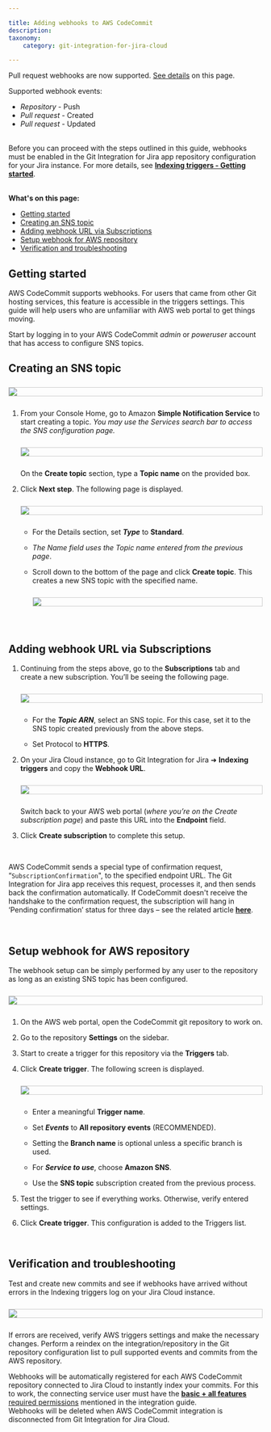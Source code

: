 ```yaml
---

title: Adding webhooks to AWS CodeCommit
description:
taxonomy:
    category: git-integration-for-jira-cloud

---
```


<div class="bbb-callout bbb--info">
    <div class="irow">
    <div class="ilogobox">
        <span class="logoimg"></span>
    </div>
    <div class="imsgbox">
        Pull request webhooks are now supported. <a href='#setup-webhook-for-aws-repository'>See details</a> on this page.<br>
        <p>Supported webhook events:</p>
        <ul>
            <li><i>Repository</i> - Push</li>
            <li><i>Pull request</i> - Created</li>
            <li><i>Pull request</i> - Updated</li>
        </ul>
    </div>
    </div>
</div>
<br>

<div class="bbb-callout bbb--error">
    <div class="irow">
    <div class="ilogobox">
        <span class="logoimg"></span>
    </div>
    <div class="imsgbox">
        Before you can proceed with the steps outlined in this guide, webhooks must be enabled in the Git Integration for Jira app repository configuration for your Jira instance. For more details, see <a href='/git-integration-for-jira-cloud/indexing-triggers-gij-cloud'><b>Indexing triggers - Getting started</b></a>.
    </div>
    </div>
</div>
<br>

**What's on this page:**
- [Getting started](#getting-started)
- [Creating an SNS topic](#creating-an-sns-topic)
- [Adding webhook URL via Subscriptions](#adding-webhook-url-via-subscriptions)
- [Setup webhook for AWS repository](#setup-webhook-for-aws-repository)
- [Verification and troubleshooting](#verification-and-troubleshooting)

## Getting started

AWS CodeCommit supports webhooks. For users that came from other Git hosting services, this feature is accessible in the triggers settings. This guide will help users who are unfamiliar with AWS web portal to get things moving.

Start by logging in to your AWS CodeCommit _admin_ or _poweruser_ account that has access to configure SNS topics.

## Creating an SNS topic

<img src='/wp-content/uploads/gij-aws-cc-sns-setup-access.png' style='border:1px solid #ccc;display:block;margin:25px auto;height:auto;max-width: 100%;' />

1.  From your Console Home, go to Amazon **Simple Notification Service** to start creating a topic. _You may use the Services search bar to access the SNS configuration page._

    <img src='/wp-content/uploads/gij-aws-cc-sns-setup-access-01c.png' style='border:1px solid #ccc;display:block;margin:25px auto;height:auto;max-width: 100%;' />

    On the **Create topic** section, type a **Topic name** on the provided box.

2.  Click **Next step**. The following page is displayed.

    <img src='/wp-content/uploads/gij-aws-cc-sns-setup-access-02c.png' style='border:1px solid #ccc;display:block;margin:25px auto;height:auto;max-width: 100%;' />

    *   For the Details section, set _**Type**_ to **Standard**.

    *   _The Name field uses the Topic name entered from the previous page_.

    *   Scroll down to the bottom of the page and click **Create topic**. This creates a new SNS topic with the specified name.

        <img src='/wp-content/uploads/gij-aws-cc-sns-setup-access-03c.png' style='border:1px solid #ccc;display:block;margin:25px auto;height:auto;max-width: 100%;' />

<br>

## Adding webhook URL via Subscriptions

1.  Continuing from the steps above, go to the **Subscriptions** tab and create a new subscription. You’ll be seeing the following page.

    <img src='/wp-content/uploads/gij-aws-cc-sns-setup-access-04c.png' style='border:1px solid #ccc;display:block;margin:25px auto;height:auto;max-width: 100%;' />

    *   For the _**Topic ARN**_, select an SNS topic. For this case, set it to the SNS topic created previously from the above steps.

    *   Set Protocol to **HTTPS**.

2.  On your Jira Cloud instance, go to Git Integration for Jira ➜ **Indexing triggers** and copy the **Webhook URL**.

    <img src='/wp-content/uploads/gij-gitcloud-indexing-triggers-access-c1.png' style='border:1px solid #ccc;display:block;margin:25px auto;height:auto;max-width: 100%;' />

    Switch back to your AWS web portal (_where you’re on the Create subscription page_) and paste this URL into the **Endpoint** field.

3.  Click **Create subscription** to complete this setup.

<br>

AWS CodeCommit sends a special type of confirmation request, “`SubscriptionConfirmation`", to the specified endpoint URL. The Git Integration for Jira app receives this request, processes it, and then sends back the confirmation automatically. If CodeCommit doesn't receive the handshake to the confirmation request, the subscription will hang in ‘Pending confirmation’ status for three days – see the related article [**here**](https://aws.amazon.com/premiumsupport/knowledge-center/sns-cannot-delete-topic-subscription/).

<br>

## Setup webhook for AWS repository

The webhook setup can be simply performed by any user to the repository as long as an existing SNS topic has been configured.

<img src='/wp-content/uploads/gij-aws-cc-create-triggers-access-c.png' style='border:1px solid #ccc;display:block;margin:25px auto;height:auto;max-width: 100%;' />

1.  On the AWS web portal, open the CodeCommit git repository to work on.

2.  Go to the repository **Settings** on the sidebar.

3.  Start to create a trigger for this repository via the **Triggers** tab.

4.  Click **Create trigger**. The following screen is displayed.

    <img src='/wp-content/uploads/gij-aws-cc-create-triggers-filled-up-c.png' style='border:1px solid #ccc;display:block;margin:25px auto;height:auto;max-width: 100%;' />

    *   Enter a meaningful **Trigger name**.

    *   Set _**Events**_ to **All repository events** (RECOMMENDED).

    *   Setting the **Branch name** is optional unless a specific branch is used.

    *   For _**Service to use**_, choose **Amazon SNS**.

    *   Use the **SNS topic** subscription created from the previous process.

5.  Test the trigger to see if everything works. Otherwise, verify entered settings.

6.  Click **Create trigger**. This configuration is added to the Triggers list.

<br>

## Verification and troubleshooting

Test and create new commits and see if webhooks have arrived without errors in the Indexing triggers log on your Jira Cloud instance.

<img src='/wp-content/uploads/gij-gitcloud-indexing-triggers-webhook-log-sample.png' style='border:1px solid #ccc;display:block;margin:25px auto;height:auto;max-width: 100%;' />

If errors are received, verify AWS triggers settings and make the necessary changes. Perform a reindex on the integration/repository in the Git repository configuration list to pull supported events and commits from the AWS repository.

<div class="bbb-callout bbb--info">
    <div class="irow">
    <div class="ilogobox">
        <span class="logoimg"></span>
    </div>
    <div class="imsgbox">
        Webhooks will be automatically registered for each AWS CodeCommit repository connected to Jira Cloud to instantly index your commits. For this to work, the connecting service user must have the <a href='/git-integration-for-jira-cloud/aws-codecommit-gij-cloud#required-permissions'><b>basic + all features</b> required permissions</a> mentioned in the integration guide.
    </div>
    </div>
</div>

<div class="bbb-callout bbb--note">
    <div class="irow">
    <div class="ilogobox">
        <span class="logoimg"></span>
    </div>
    <div class="imsgbox">
        Webhooks will be deleted when AWS CodeCommit integration is disconnected from Git Integration for Jira Cloud.
    </div>
    </div>
</div>
<br>

